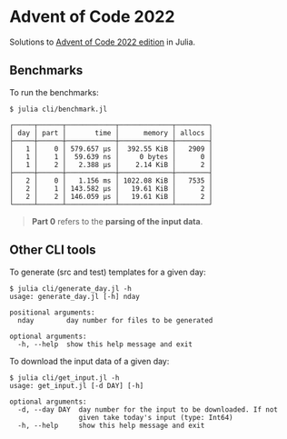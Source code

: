 # Advent of Code 2022

Solutions to [Advent of Code 2022 edition](https://adventofcode.com/2022) in Julia.

## Benchmarks

To run the benchmarks:

    $ julia cli/benchmark.jl

```
┌─────┬──────┬────────────┬─────────────┬────────┐
│ day │ part │       time │      memory │ allocs │
├─────┼──────┼────────────┼─────────────┼────────┤
│   1 │    0 │ 579.657 μs │  392.55 KiB │   2909 │
│   1 │    1 │  59.639 ns │     0 bytes │      0 │
│   1 │    2 │   2.388 μs │    2.14 KiB │      2 │
├─────┼──────┼────────────┼─────────────┼────────┤
│   2 │    0 │   1.156 ms │ 1022.08 KiB │   7535 │
│   2 │    1 │ 143.582 μs │   19.61 KiB │      2 │
│   2 │    2 │ 146.059 μs │   19.61 KiB │      2 │
└─────┴──────┴────────────┴─────────────┴────────┘

```

> **Part 0** refers to the **parsing of the input data**.

## Other CLI tools

To generate (src and test) templates for a given day:
```
$ julia cli/generate_day.jl -h
usage: generate_day.jl [-h] nday

positional arguments:
  nday        day number for files to be generated

optional arguments:
  -h, --help  show this help message and exit
```

To download the input data of a given day:
```
$ julia cli/get_input.jl -h
usage: get_input.jl [-d DAY] [-h]

optional arguments:
  -d, --day DAY  day number for the input to be downloaded. If not
                 given take today's input (type: Int64)
  -h, --help     show this help message and exit
```
